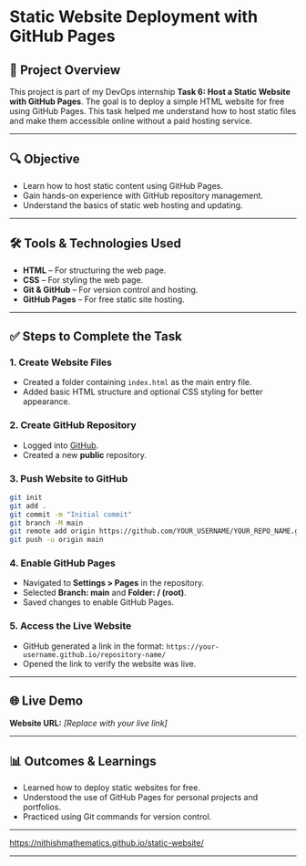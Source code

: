 # Static Website Deployment with GitHub Pages

## 📄 Project Overview

This project is part of my DevOps internship **Task 6: Host a Static Website with GitHub Pages**. The goal is to deploy a simple HTML website for free using GitHub Pages. This task helped me understand how to host static files and make them accessible online without a paid hosting service.

---

## 🔍 Objective

* Learn how to host static content using GitHub Pages.
* Gain hands-on experience with GitHub repository management.
* Understand the basics of static web hosting and updating.

---

## 🛠 Tools & Technologies Used

* **HTML** – For structuring the web page.
* **CSS** – For styling the web page.
* **Git & GitHub** – For version control and hosting.
* **GitHub Pages** – For free static site hosting.

---

## ✅ Steps to Complete the Task

### 1. Create Website Files

* Created a folder containing `index.html` as the main entry file.
* Added basic HTML structure and optional CSS styling for better appearance.

### 2. Create GitHub Repository

* Logged into [GitHub](https://github.com/).
* Created a new **public** repository.

### 3. Push Website to GitHub

```bash
git init
git add .
git commit -m "Initial commit"
git branch -M main
git remote add origin https://github.com/YOUR_USERNAME/YOUR_REPO_NAME.git
git push -u origin main
```

### 4. Enable GitHub Pages

* Navigated to **Settings > Pages** in the repository.
* Selected **Branch: main** and **Folder: / (root)**.
* Saved changes to enable GitHub Pages.

### 5. Access the Live Website

* GitHub generated a link in the format:
  `https://your-username.github.io/repository-name/`
* Opened the link to verify the website was live.

---

## 🌐 Live Demo

**Website URL:** *\[Replace with your live link]*

---

## 📊 Outcomes & Learnings

* Learned how to deploy static websites for free.
* Understood the use of GitHub Pages for personal projects and portfolios.
* Practiced using Git commands for version control.

---

https://nithishmathematics.github.io/static-website/

---






